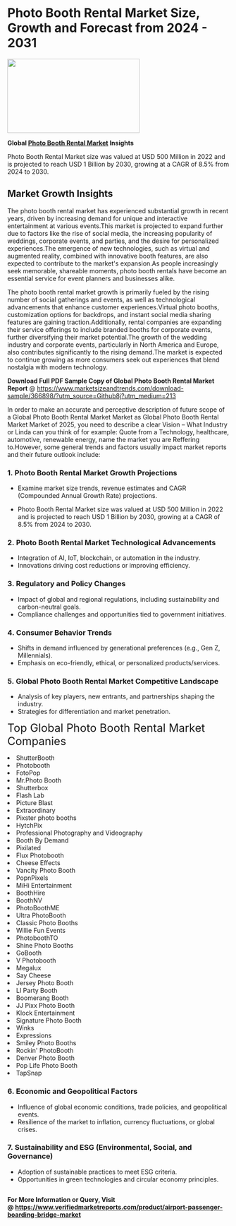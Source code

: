 <H1>Photo Booth Rental Market Size, Growth and Forecast from 2024 - 2031</H1><img class="aligncenter size-medium wp-image-584254" src="https://thirdeyenews.in/wp-content/uploads/2024/09/Global-Market-Research-300x168.jpeg" alt="" width="300" height="168" /><p><strong>Global&nbsp;<a href="https://www.marketsizeandtrends.com/download-sample/366898/?utm_source=Github8j?utm_medium=213">Photo Booth Rental Market</a> Insights</strong></p><p>Photo Booth Rental Market size was valued at USD 500 Million in 2022 and is projected to reach USD 1 Billion by 2030, growing at a CAGR of 8.5% from 2024 to 2030.</p><p><h2>Market Growth Insights</h2> <p>The photo booth rental market has experienced substantial growth in recent years, driven by increasing demand for unique and interactive entertainment at various events.This market is projected to expand further due to factors like the rise of social media, the increasing popularity of weddings, corporate events, and parties, and the desire for personalized experiences.The emergence of new technologies, such as virtual and augmented reality, combined with innovative booth features, are also expected to contribute to the market's expansion.As people increasingly seek memorable, shareable moments, photo booth rentals have become an essential service for event planners and businesses alike.</p> <p>The photo booth rental market growth is primarily fueled by the rising number of social gatherings and events, as well as technological advancements that enhance customer experiences.Virtual photo booths, customization options for backdrops, and instant social media sharing features are gaining traction.Additionally, rental companies are expanding their service offerings to include branded booths for corporate events, further diversifying their market potential.The growth of the wedding industry and corporate events, particularly in North America and Europe, also contributes significantly to the rising demand.The market is expected to continue growing as more consumers seek out experiences that blend nostalgia with modern technology.</p> <p><span class=""><strong>Download Full PDF Sample Copy of Global Photo Booth Rental Market Report</strong> @ <a href="https://www.marketsizeandtrends.com/download-sample/366898/?utm_source=Github8j?utm_medium=213" target="_blank">https://www.marketsizeandtrends.com/download-sample/366898/?utm_source=Github8j?utm_medium=213</a></span></p><p>In order to make an accurate and perceptive description of future scope of a Global&nbsp;Photo Booth Rental Market Market as Global&nbsp;Photo Booth Rental Market Market of 2025, you need to describe a clear Vision &ndash; What Industry or Linda can you think of for example: Quote from a Technology, healthcare, automotive, renewable energy, name the market you are Reffering to.However, some general trends and factors usually impact market reports and their future outlook include:</p><h3>1.&nbsp;<strong>Photo Booth Rental Market Growth Projections</strong></h3><ul><li>Examine market size trends, revenue estimates and CAGR (Compounded Annual Growth Rate) projections.</li><li><p>Photo Booth Rental Market size was valued at USD 500 Million in 2022 and is projected to reach USD 1 Billion by 2030, growing at a CAGR of 8.5% from 2024 to 2030.</p></li></ul><h3>2.&nbsp;<strong>Photo Booth Rental Market Technological Advancements</strong></h3><ul><li>Integration of AI, IoT, blockchain, or automation in the industry.</li><li>Innovations driving cost reductions or improving efficiency.</li></ul><h3>3.&nbsp;<strong>Regulatory and Policy Changes</strong></h3><ul><li>Impact of global and regional regulations, including sustainability and carbon-neutral goals.</li><li>Compliance challenges and opportunities tied to government initiatives.</li></ul><h3>4.&nbsp;<strong>Consumer Behavior Trends</strong></h3><ul><li>Shifts in demand influenced by generational preferences (e.g., Gen Z, Millennials).</li><li>Emphasis on eco-friendly, ethical, or personalized products/services.</li></ul><h3>5.&nbsp;<strong>Global Photo Booth Rental Market Competitive Landscape</strong></h3><ul><li>Analysis of key players, new entrants, and partnerships shaping the industry.</li><li>Strategies for differentiation and market penetration.</li></ul><p data-pm-slice="1 1 []"><span style="color: inherit; font-family: inherit; font-size: 25px;">Top Global Photo Booth Rental Market Companies</span></p><div class="" data-test-id=""><p><li>ShutterBooth</li><li> Photobooth</li><li> FotoPop</li><li> Mr.Photo Booth</li><li> Shutterbox</li><li> Flash Lab</li><li> Picture Blast</li><li> Extraordinary</li><li> Pixster photo booths</li><li> HytchPix</li><li> Professional Photography and Videography</li><li> Booth By Demand</li><li> Pixilated</li><li> Flux Photobooth</li><li> Cheese Effects</li><li> Vancity Photo Booth</li><li> PopnPixels</li><li> MiHi Entertainment</li><li> BoothHire</li><li> BoothNV</li><li> PhotoBoothME</li><li> Ultra PhotoBooth</li><li> Classic Photo Booths</li><li> Willie Fun Events</li><li> PhotoboothTO</li><li> Shine Photo Booths</li><li> GoBooth</li><li> V Photobooth</li><li> Megalux</li><li> Say Cheese</li><li> Jersey Photo Booth</li><li> LI Party Booth</li><li> Boomerang Booth</li><li> JJ Pixx Photo Booth</li><li> Klock Entertainment</li><li> Signature Photo Booth</li><li> Winks</li><li> Expressions</li><li> Smiley Photo Booths</li><li> Rockin' PhotoBooth</li><li> Denver Photo Booth</li><li> Pop Life Photo Booth</li><li> TapSnap</li></p></div><h3>6.&nbsp;<strong>Economic and Geopolitical Factors</strong></h3><ul><li>Influence of global economic conditions, trade policies, and geopolitical events.</li><li>Resilience of the market to inflation, currency fluctuations, or global crises.</li></ul><h3>7.&nbsp;<strong>Sustainability and ESG (Environmental, Social, and Governance)</strong></h3><ul><li>Adoption of sustainable practices to meet ESG criteria.</li><li>Opportunities in green technologies and circular economy principles.</li></ul><h2><strong style="font-size: 14px;">For More Information or Query, Visit @&nbsp;</strong><a style="background-color: #ffffff; font-size: 14px;" href="https://www.marketsizeandtrends.com/report/photo-booth-rental-market/" target="_blank">https://www.verifiedmarketreports.com/product/airport-passenger-boarding-bridge-market</a></h2>